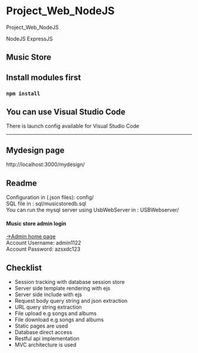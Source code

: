 # Project_Web_NodeJS
Project_Web_NodeJS

<link rel="stylesheet" href="gh-labels.css>
<link rel="stylesheet" href="gh-labels.min.css>

<span class="gh-label gh-nodejs">NodeJS</span>
<span class="gh-label gh-expressjs">ExpressJS</span>


## Music Store



## Install modules first

### `npm install`


## You can use Visual Studio Code

There is launch config available for Visual Studio Code


<hr>

<h2>Mydesign page</h2>
http://localhost:3000/mydesign/

<h2>Readme</h2>
<p>
    Configuration in (.json files): config/ <br>
    SQL file in : sql/musicstoredb.sql <br>
    You can run the mysql server using UsbWebServer in : USBWebserver/<br>
</p>

<h4>Music store admin login</h4>
<p>
    <a href="/admin/">->Admin home page</a><br>
    Account Username: admin1122 <br>
    Account Password: azsxdc123<br>
</p>


<h2>Checklist</h2>
<ul>
    <li>Session tracking with database session store</li>
    <li>Server side template rendering with ejs</li>
    <li>Server side include with ejs</li>
    <li>Request body query string and json extraction</li>
    <li>URL query string extraction</li>
    <li>File upload e.g songs and albums</li>
    <li>File download e.g songs and albums</li>
    <li>Static pages are used </li>
    <li>Database direct access</li>
    <li>Restful api implementation</li>
    <li>MVC architecture is used</li>
</ul>


